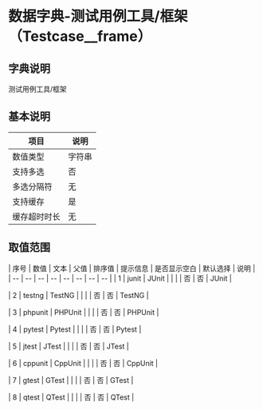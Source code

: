 # 数据字典-测试用例工具/框架（Testcase__frame）
## 字典说明
测试用例工具/框架

## 基本说明
| 项目 | 说明 |
| -- | -- |
| 数值类型 | 字符串 |
| 支持多选 | 否 |
| 多选分隔符 | 无 |
| 支持缓存 | 是 |
| 缓存超时时长 | 无 |

## 取值范围
| 序号 | 数值 | 文本 | 父值 | 排序值 | 提示信息 | 是否显示空白 | 默认选择 | 说明 |
| -- | -- | -- | -- | -- | -- | -- | -- |
| 1 | junit | JUnit |  |  |  | 否 | 否 | JUnit |

| 2 | testng | TestNG |  |  |  | 否 | 否 | TestNG |

| 3 | phpunit | PHPUnit |  |  |  | 否 | 否 | PHPUnit |

| 4 | pytest | Pytest |  |  |  | 否 | 否 | Pytest |

| 5 | jtest | JTest |  |  |  | 否 | 否 | JTest |

| 6 | cppunit | CppUnit |  |  |  | 否 | 否 | CppUnit |

| 7 | gtest | GTest |  |  |  | 否 | 否 | GTest |

| 8 | qtest | QTest |  |  |  | 否 | 否 | QTest |


